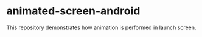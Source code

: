# animated-screen-android
This repository demonstrates how animation is performed in launch screen.
